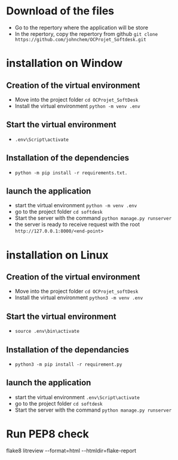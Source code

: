 # Download of the files
- Go to the repertory where the application will be store
- In the repertory, copy the repertory from github
`git clone https://github.com/johnchem/OCProjet_Softdesk.git`
# installation on Window
## Creation of the virtual environment
- Move into the project folder
`cd OCProjet_SoftDesk`
- Install the virtual environment
`python -m venv .env`
## Start the virtual environment
- `.env\Script\activate`
## Installation of the dependencies
- `python -m pip install -r requirements.txt.`
## launch the application
- start the virtual environment
`python -m venv .env`
- go to the project folder
`cd softdesk`
- Start the server with the command
`python manage.py runserver`
- the server is ready to receive request with the root
`http://127.0.0.1:8000/<end-point>`

# installation on Linux
## Creation of the virtual environment
- Move into the project folder
`cd OCProjet_softDesk`
- Install the virtual environment
`python3 -m venv .env`
## Start the virtual environment
- `source .env\bin\activate`
## Installation of the dependancies
- `python3 -m pip install -r requirement.py`
## launch the application
- start the virtual environment
`.env\Script\activate`
- go to the project folder
`cd softdesk`
- Start the server with the command
`python manage.py runserver`

# Run PEP8 check
flake8 litreview --format=html --htmldir=flake-report